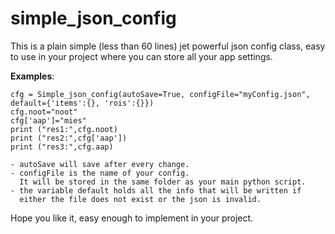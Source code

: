 # simple_json_config
This is a plain simple (less than 60 lines) jet powerful json config class, easy to use in your project where you can store all your app settings.

**Examples**:
```
cfg = Simple_json_config(autoSave=True, configFile="myConfig.json", default={'items':{}, 'rois':{}})
cfg.noot="noot"
cfg['aap']="mies"
print ("res1:",cfg.noot)
print ("res2:",cfg['aap'])
print ("res3:",cfg.aap)

- autoSave will save after every change. 
- configFile is the name of your config. 
  It will be stored in the same folder as your main python script.
- the variable default holds all the info that will be written if 
  either the file does not exist or the json is invalid.
```
Hope you like it, easy enough to implement in your project.

